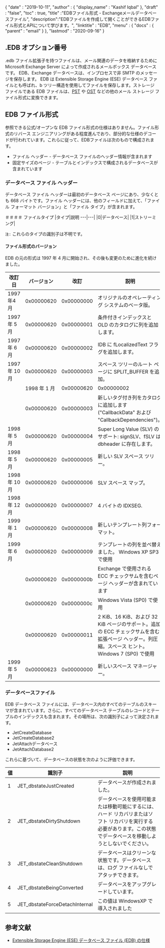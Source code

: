 {
  "date" : "2019-10-11",
  "author" : {
    "display_name" : "Kashif Iqbal"
},
  "draft" : "false",
  "toc" : true,
  "title" :"EDBファイル形式 - Exchangeメールデータベースファイル",
  "description":"EDBファイルを作成して開くことができるEDBファイル形式とAPIについて学びます。",
  "linktitle" : "EDB",
  "menu" : {
    "docs" : {
      "parent" : "email"
}
},
  "lastmod" : "2020-09-16"
}

## .EDB オプション番号

.edb ファイル拡張子を持つファイルは、メール関連のデータを格納するために Microsoft Exchange Server によって作成されるメールボックス データベースです。 EDB、Exchange データベースは、インプロセスで非 SMTP のメッセージを保存します。 EDB は Extensible Storage Engine (ESE) データベース ファイルとも呼ばれ、b ツリー構造を使用してファイルを保存します。ストレージ ファイルである EDB ファイルは、[PST](/email/pst/) や [OST](/email/ost/) などの他のメール ストレージ ファイル形式に変換できます。

## EDB ファイル形式

参照できる公式/オープンな EDB ファイル形式の仕様はありません。ファイル形式のリバース エンジニアリングがある程度進んでおり、部分的な仕様のデコードが行われています。これらに従って、EDBファイルは次のもので構成されます。
* ファイル ヘッダー - データベース ファイルのヘッダー情報が含まれます
* 固定サイズのページ - テーブルとインデックスで構成されるデータベースが含まれています

### データベース ファイル ヘッダー
データベース ファイル ヘッダーは最初のデータベース ページにあり、少なくとも 668 バイトです。ファイル ヘッダーには、他のフィールドに加えて、「ファイル フォーマット バージョン」と「ファイル タイプ」が含まれます。

＃＃＃＃ ファイルタイプ
|タイプ|説明
---|---|
|0|データベース|
|1|ストリーミング|

`注:` これらのタイプの識別子は不明です。

#### ファイル形式のバージョン
EDB の元の形式は 1997 年 4 月に開始され、その後も変更のために進化を続けました。

|改訂日|バージョン|改訂|説明
---|---|---|---|
|1997年4月| 0x00000620|0x00000000|オリジナルのオペレーティング システムのベータ版。|
|1997 年 5 月 |0x00000620|0x00000001|条件付きインデックスと OLD のカタログに列を追加します。|
|1997 年 6 月|0x00000620|0x00000002|IDB に fLocalizedText フラグを追加します。|
|1997 年 10 月|0x00000620|0x00000003|スペース ツリーのルート ページに SPLIT_BUFFER を追加。|
||1998 年 1 月|0x00000620|0x00000002|ESE97 の上位互換性を維持するためにリビジョンを元に戻します。|
||0x00000620|0x00000003|新しいタグ付き列をカタログに追加します ("CallbackData" および "CallbackDependencies")。|
|1998 年 5 月|0x00000620|0x00000004|Super Long Value (SLV) のサポート: signSLV、fSLV は dbheader に存在します。|
|1998 年 5 月|0x00000620|0x00000005|新しい SLV スペース ツリー。|
|1998 年 10 月 |0x00000620|0x00000006|SLV スペース マップ。
|1998 年 12 月|0x00000620|0x00000007|4 バイトの IDXSEG.|
|1999 年 1 月|0x00000620|0x00000008|新しいテンプレート列フォーマット。|
|1999 年 6 月|0x00000620|0x00000009|テンプレートの列を並べ替えました。 Windows XP SP3 で使用|
||0x00000620|0x0000000b|Exchange で使用される ECC チェックサムを含むページ ヘッダーが含まれています|
||0x00000620|0x0000000c|Windows Vista (SP0) で使用|
||0x00000620|0x00000011|2 KiB、16 KiB、および 32 KiB ページのサポート。追加の ECC チェックサムを含む拡張ページ ヘッダー。列圧縮。スペース ヒント。Windows 7 (SP0) で使用|
|1999 年 5 月 |0x00000623|0x00000000|新しいスペース マネージャー。

### データベースファイル

EDB データベース ファイルには、データベース内のすべてのテーブルのスキーマが含まれています。さらに、すべてのデータベース テーブルのレコードとテーブルのインデックスも含まれます。その場所は、次の識別子によって決定されます。

* JetCreateDatabase
* JetCreateDatabase2
* JetAttachデータベース
* JetAttachDatabase2

これらに基づいて、データベースの状態を次のように評価できます。

|値|識別子|説明
---|---|---|
|1|JET_dbstateJustCreated|データベースが作成されました。|
|2|JET_dbstateDirtyShutdown|データベースを使用可能または移動可能にするには、ハード リカバリまたはソフト リカバリを実行する必要があります。この状態でデータベースを移動しようとしないでください。|
|3|JET_dbstateCleanShutdown|データベースはクリーンな状態です。データベースは、ログ ファイルなしでアタッチできます。|
|4|JET_dbstateBeingConverted|データベースをアップグレードしています。|
|5|JET_dbstateForceDetachInternal|この値は WindowsXP で導入されました|
 

## 参考文献
* [Extensible Storage Engine (ESE) データベース ファイル (EDB) の仕様](https://github.com/libyal/libesedb/tree/main/documentation)

